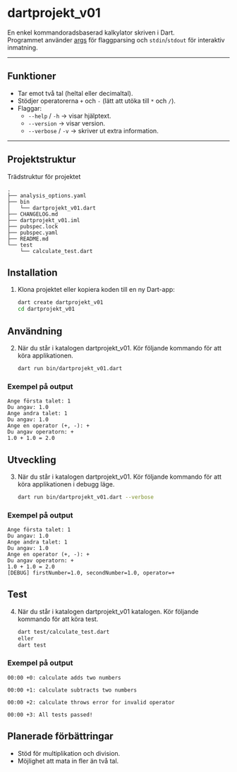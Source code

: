 # dartprojekt_v01

En enkel kommandoradsbaserad kalkylator skriven i Dart.  
Programmet använder [args](https://pub.dev/packages/args) för flaggparsing och `stdin`/`stdout` för interaktiv inmatning.

---

## Funktioner
- Tar emot två tal (heltal eller decimaltal).
- Stödjer operatorerna `+` och `-` (lätt att utöka till `*` och `/`).
- Flaggar:
    - `--help` / `-h` → visar hjälptext.
    - `--version` → visar version.
    - `--verbose` / `-v` → skriver ut extra information.

---

## Projektstruktur
Trädstruktur för projektet
```text
.
├── analysis_options.yaml
├── bin
│   └── dartprojekt_v01.dart
├── CHANGELOG.md
├── dartprojekt_v01.iml
├── pubspec.lock
├── pubspec.yaml
├── README.md
└── test
    └── calculate_test.dart
```

## Installation
1. Klona projektet eller kopiera koden till en ny Dart-app:
   ```bash
   dart create dartprojekt_v01
   cd dartprojekt_v01

## Användning
2. När du står i katalogen dartprojekt_v01. Kör följande kommando för att köra applikationen.
   ```bash
   dart run bin/dartprojekt_v01.dart

### Exempel på output
```text
Ange första talet: 1
Du angav: 1.0
Ange andra talet: 1
Du angav: 1.0
Ange en operator (+, -): +
Du angav operatorn: +
1.0 + 1.0 = 2.0
```

## Utveckling
3. När du står i katalogen dartprojekt_v01. Kör följande kommando för att köra applikationen i debugg läge.
   ```bash
   dart run bin/dartprojekt_v01.dart --verbose

### Exempel på output
```text
Ange första talet: 1
Du angav: 1.0
Ange andra talet: 1
Du angav: 1.0
Ange en operator (+, -): +
Du angav operatorn: +
1.0 + 1.0 = 2.0
[DEBUG] firstNumber=1.0, secondNumber=1.0, operator=+
```

## Test
4. När du står i katalogen dartprojekt_v01 katalogen. Kör följande kommando för att köra test.
   ```bash
   dart test/calculate_test.dart
   eller
   dart test

### Exempel på output
```text
00:00 +0: calculate adds two numbers

00:00 +1: calculate subtracts two numbers

00:00 +2: calculate throws error for invalid operator

00:00 +3: All tests passed!
```

## Planerade förbättringar
- Stöd för multiplikation och division.
- Möjlighet att mata in fler än två tal.